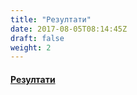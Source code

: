 ```yaml
---
title: "Резултати"
date: 2017-08-05T08:14:45Z
draft: false
weight: 2
---
```

#### [Резултати](https://racetimingbg.com/live-results/)
